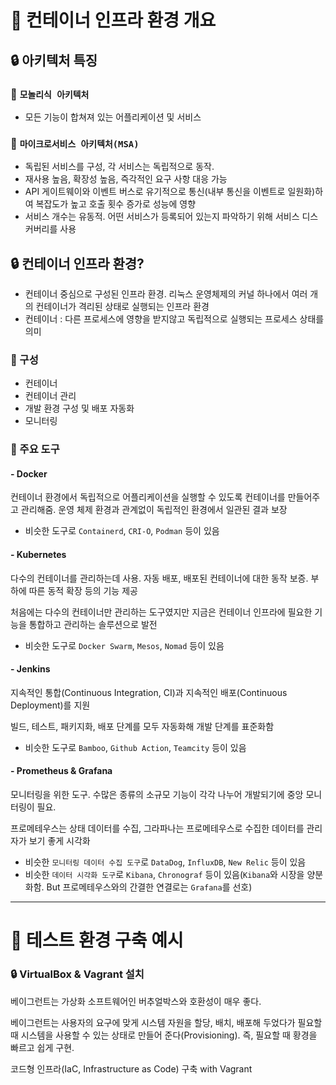 # :dart: 컨테이너 인프라 환경 개요

## :lock: 아키텍처 특징

### :key: `모놀리식 아키텍처`
 - 모든 기능이 합쳐져 있는 어플리케이션 및 서비스

### :key: `마이크로서비스 아키텍처(MSA)`
 - 독립된 서비스를 구성, 각 서비스는 독립적으로 동작. 
 - 재사용 높음, 확장성 높음, 즉각적인 요구 사항 대응 가능
 - API 게이트웨이와 이벤트 버스로 유기적으로 통신(내부 통신을 이벤트로 일원화)하여 복잡도가 높고 호출 횟수 증가로 성능에 영향
 - 서비스 개수는 유동적. 어떤 서비스가 등록되어 있는지 파악하기 위해 서비스 디스커버리를 사용

## :lock: 컨테이너 인프라 환경?
 - 컨테이너 중심으로 구성된 인프라 환경. 리눅스 운영체제의 커널 하나에서 여러 개의 컨테이너가 격리된 상태로 실행되는 인프라 환경
 - 컨테이너 : 다른 프로세스에 영향을 받지않고 독립적으로 실행되는 프로세스 상태를 의미
 
### :key: 구성
 - 컨테이너
 - 컨테이너 관리
 - 개발 환경 구성 및 배포 자동화
 - 모니터링

### :key: 주요 도구

#### - Docker
컨테이너 환경에서 독립적으로 어플리케이션을 실행할 수 있도록 컨테이너를 만들어주고 관리해줌. 운영 체제 환경과 관계없이 독립적인 환경에서 일관된 결과 보장
 - 비슷한 도구로 `Containerd`, `CRI-O`, `Podman` 등이 있음

#### - Kubernetes

다수의 컨테이너를 관리하는데 사용. 자동 배포, 배포된 컨테이너에 대한 동작 보증. 부하에 따른 동적 확장 등의 기능 제공

처음에는 다수의 컨테이너만 관리하는 도구였지만 지금은 컨테이너 인프라에 필요한 기능을 통합하고 관리하는 솔루션으로 발전
 - 비슷한 도구로 `Docker Swarm`, `Mesos`, `Nomad` 등이 있음

#### - Jenkins

지속적인 통합(Continuous Integration, CI)과 지속적인 배포(Continuous Deployment)를 지원

빌드, 테스트, 패키지화, 배포 단계를 모두 자동화해 개발 단계를 표준화함

 - 비슷한 도구로 `Bamboo`, `Github Action`, `Teamcity` 등이 있음

#### - Prometheus & Grafana

모니터링을 위한 도구. 수많은 종류의 소규모 기능이 각각 나누어 개발되기에 중앙 모니터링이 필요.

프로메테우스는 상태 데이터를 수집, 그라파나는 프로메테우스로 수집한 데이터를 관리자가 보기 좋게 시각화

 - 비슷한 `모니터링 데이터 수집 도구`로 `DataDog`, `InfluxDB`, `New Relic` 등이 있음
 - 비슷한 `데이터 시각화 도구`로 `Kibana`, `Chronograf` 등이 있음(`Kibana`와 시장을 양분화함. But 프로메테우스와의 간결한 연결로는 `Grafana`를 선호)


<hr>

# :dart: 테스트 환경 구축 예시

### :lock: VirtualBox & Vagrant 설치

베이그런트는 가상화 소프트웨어인 버추얼박스와 호환성이 매우 좋다.

베이그런트는 사용자의 요구에 맞게 시스템 자원을 할당, 배치, 배포해 두었다가 필요할 때 시스템을 사용할 수 있는 상태로 만들어 준다(Provisioning). 즉, 필요할 때 황경을 빠르고 쉽게 구현.

코드형 인프라(IaC, Infrastructure as Code) 구축 with Vagrant



